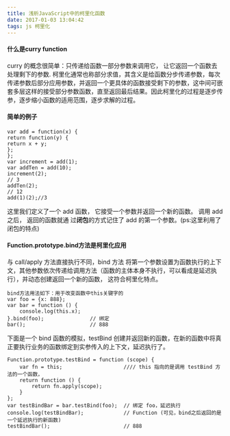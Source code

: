 ```yaml
---
title: 浅析JavaScript中的柯里化函数
date: 2017-01-03 13:04:42
tags: js 柯里化
---
```

#### 什么是curry function
curry 的概念很简单：只传递给函数一部分参数来调用它， 让它返回一个函数去处理剩下的参数.
柯里化通常也称部分求值，其含义是给函数分步传递参数，每次传递参数后部分应用参数，并返回一个更具体的函数接受剩下的参数，这中间可嵌套多层这样的接受部分参数函数，直至返回最后结果。因此柯里化的过程是逐步传参，逐步缩小函数的适用范围，逐步求解的过程。
#### 简单的例子
```
var add = function(x) {
return function(y) {
return x + y;
};
};
var increment = add(1);
var addTen = add(10);
increment(2);
// 3
addTen(2);
// 12
add(1)(2);//3
```
这里我们定义了一个 add 函数， 它接受一个参数并返回一个新的函数。 调用 add 之后， 返回的函数就通
过**闭包**的方式记住了 add 的第一个参数。(ps:这里利用了闭包的特点)
#### Function.prototype.bind方法是柯里化应用
与 call/apply 方法直接执行不同，bind 方法 将第一个参数设置为函数执行的上下文，其他参数依次传递给调用方法（函数的主体本身不执行，可以看成是延迟执行），并动态创建返回一个新的函数， 这符合柯里化特点。
```
bind方法用法如下：用于改变函数中this关键字的
var foo = {x: 888};
var bar = function () {
    console.log(this.x);
}.bind(foo);               // 绑定
bar();                     // 888
```
下面是一个 bind 函数的模拟，testBind 创建并返回新的函数，在新的函数中将真正要执行业务的函数绑定到实参传入的上下文，延迟执行了。
```
Function.prototype.testBind = function (scope) {
    var fn = this;                    //// this 指向的是调用 testBind 方法的一个函数， 
    return function () {
        return fn.apply(scope);
    }
};
var testBindBar = bar.testBind(foo);  // 绑定 foo，延迟执行
console.log(testBindBar);             // Function (可见，bind之后返回的是一个延迟执行的新函数)
testBindBar();                        // 888
```


